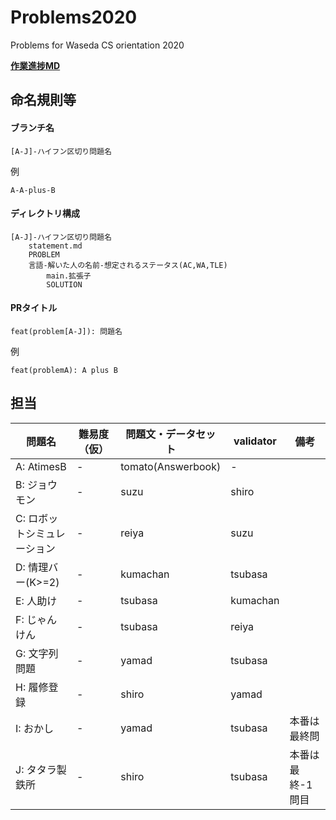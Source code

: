 # Problems2020
Problems for Waseda CS orientation 2020

**[作業進捗MD](summary.md)**

## 命名規則等
#### ブランチ名
```
[A-J]-ハイフン区切り問題名
```

例
```
A-A-plus-B
```

#### ディレクトリ構成
```
[A-J]-ハイフン区切り問題名
    statement.md
    PROBLEM
    言語-解いた人の名前-想定されるステータス(AC,WA,TLE)
        main.拡張子
        SOLUTION
```

#### PRタイトル
```
feat(problem[A-J]): 問題名
```

例
```
feat(problemA): A plus B
```

## 担当

| 問題名 | 難易度（仮） | 問題文・データセット | validator | 備考 |
|---------------------------|--------------|----------------------|-----------|------|
| A: AtimesB | - | tomato(Answerbook) | - | |
| B: ジョウモン | - | suzu | shiro |  |
| C: ロボットシミュレーション | - | reiya | suzu |  |
| D: 情理バー(K>=2) | - | kumachan | tsubasa |  |
| E: 人助け | - | tsubasa | kumachan |  |
| F: じゃんけん | - | tsubasa | reiya |  |
| G: 文字列問題 | - | yamad | tsubasa |  |
| H: 履修登録 | - | shiro | yamad |  |
| I: おかし | - | yamad | tsubasa | 本番は最終問 |
| J: タタラ製鉄所 | - | shiro | tsubasa | 本番は最終-1問目 |
